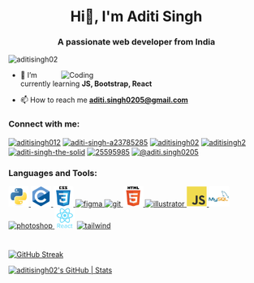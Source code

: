<h1 align="center">Hi👋, I'm Aditi Singh</h1>
<h3 align="center">A passionate web developer from India</h3>
<p align="left"> <img src="https://komarev.com/ghpvc/?username=aditisingh02&label=Profile%20views&color=blueviolet&style=for-the-badge&base=200" alt="aditisingh02" /> </p>

<img align="right" alt="Coding" width="400" src="https://user-images.githubusercontent.com/74038190/219923809-b86dc415-a0c2-4a38-bc88-ad6cf06395a8.gif">

- 🌱 I’m currently learning **JS, Bootstrap, React**

- 📫 How to reach me **aditi.singh0205@gmail.com**

<h3 align="left">Connect with me:</h3>
<p align="left">

<a href="https://twitter.com/aditisingh012" target="blank"><img align="center" src="https://raw.githubusercontent.com/rahuldkjain/github-profile-readme-generator/master/src/images/icons/Social/twitter.svg" alt="aditisingh012" height="30" width="40" /></a>
<a href="https://linkedin.com/in/aditi-singh-a23785285" target="blank"><img align="center" src="https://raw.githubusercontent.com/rahuldkjain/github-profile-readme-generator/master/src/images/icons/Social/linked-in-alt.svg" alt="aditi-singh-a23785285" height="30" width="40" /></a>
<a href="https://www.codechef.com/users/aditisingh02" target="blank"><img align="center" src="https://cdn.jsdelivr.net/npm/simple-icons@3.1.0/icons/codechef.svg" alt="aditisingh02" height="30" width="40" /></a>
<a href="https://codeforces.com/profile/aditisingh2" target="blank"><img align="center" src="https://raw.githubusercontent.com/rahuldkjain/github-profile-readme-generator/master/src/images/icons/Social/codeforces.svg" alt="aditisingh2" height="30" width="40" /></a>
<a href="https://codepen.io/aditi-singh-the-solid" target="blank"><img align="center" src="https://raw.githubusercontent.com/rahuldkjain/github-profile-readme-generator/master/src/images/icons/Social/codepen.svg" alt="aditi-singh-the-solid" height="30" width="40" /></a>
<a href="https://stackoverflow.com/users/25595985" target="blank"><img align="center" src="https://raw.githubusercontent.com/rahuldkjain/github-profile-readme-generator/master/src/images/icons/Social/stack-overflow.svg" alt="25595985" height="30" width="40" /></a>
<a href="https://medium.com/@aditi.singh0205" target="blank"><img align="center" src="https://raw.githubusercontent.com/rahuldkjain/github-profile-readme-generator/master/src/images/icons/Social/medium.svg" alt="@aditi.singh0205" height="30" width="40" /></a>
</p>

<h3 align="left">Languages and Tools:</h3>
<p align="left"><a href="https://www.python.org" target="_blank" rel="noreferrer"> <img src="https://raw.githubusercontent.com/devicons/devicon/master/icons/python/python-original.svg" alt="python" width="40" height="40"/> </a> <a href="https://reactjs.org/" target="_blank" rel="noreferrer">  <a href="https://www.cprogramming.com/" target="_blank" rel="noreferrer"> <img src="https://raw.githubusercontent.com/devicons/devicon/master/icons/c/c-original.svg" alt="c" width="40" height="40"/> </a> <a href="https://www.w3schools.com/css/" target="_blank" rel="noreferrer"> <img src="https://raw.githubusercontent.com/devicons/devicon/master/icons/css3/css3-original-wordmark.svg" alt="css3" width="40" height="40"/> </a> <a href="https://www.figma.com/" target="_blank" rel="noreferrer"> <img src="https://www.vectorlogo.zone/logos/figma/figma-icon.svg" alt="figma" width="40" height="40"/> </a> <a href="https://git-scm.com/" target="_blank" rel="noreferrer"> <img src="https://www.vectorlogo.zone/logos/git-scm/git-scm-icon.svg" alt="git" width="40" height="40"/> </a> <a href="https://www.w3.org/html/" target="_blank" rel="noreferrer"> <img src="https://raw.githubusercontent.com/devicons/devicon/master/icons/html5/html5-original-wordmark.svg" alt="html5" width="40" height="40"/> </a> <a href="https://www.adobe.com/in/products/illustrator.html" target="_blank" rel="noreferrer"> <img src="https://github.com/aditisingh02/aditisingh02/assets/140513260/72f81d65-5564-47b7-b14f-f8c5ccec2b62" alt="illustrator" width="40" height="40"/> </a> <a href="https://developer.mozilla.org/en-US/docs/Web/JavaScript" target="_blank" rel="noreferrer"> <img src="https://raw.githubusercontent.com/devicons/devicon/master/icons/javascript/javascript-original.svg" alt="javascript" width="40" height="40"/> </a> <a href="https://www.mysql.com/" target="_blank" rel="noreferrer"> <img src="https://raw.githubusercontent.com/devicons/devicon/master/icons/mysql/mysql-original-wordmark.svg" alt="mysql" width="40" height="40"/> </a> <a href="https://www.photoshop.com/en" target="_blank" rel="noreferrer"> <img src="https://github.com/aditisingh02/aditisingh02/assets/140513260/2ef61848-4198-44f2-9208-5bebd9d58b4f" alt="photoshop" width="40" height="40"/> </a> <img src="https://raw.githubusercontent.com/devicons/devicon/master/icons/react/react-original-wordmark.svg" alt="react" width="40" height="40"/> </a> <a href="https://tailwindcss.com/" target="_blank" rel="noreferrer"> <img src="https://www.vectorlogo.zone/logos/tailwindcss/tailwindcss-icon.svg" alt="tailwind" width="40" height="40"/> </a> </p>

<h1></h1>
<div align=center">

[![GitHub Streak](https://streak-stats.demolab.com?user=aditisingh02&theme=shadow-purple&hide_border=true&card_width=440&card_height=180&currStreakNum=EBEBEB&fire=EB6E00&ring=5E00EB&sideNums=C7A8EB&dates=EBEBEB&currStreakLabel=B5AEEB&sideLabels=7771EB&background=45%2C00000000%2C8000EB81)](https://git.io/streak-stats)

[![aditisingh02's GitHub | Stats](https://stats.quine.sh/aditisingh02/github?theme=dark)](https://quine.sh?utm_source=widgets&utm_campaign=aditisingh02)
</div>
